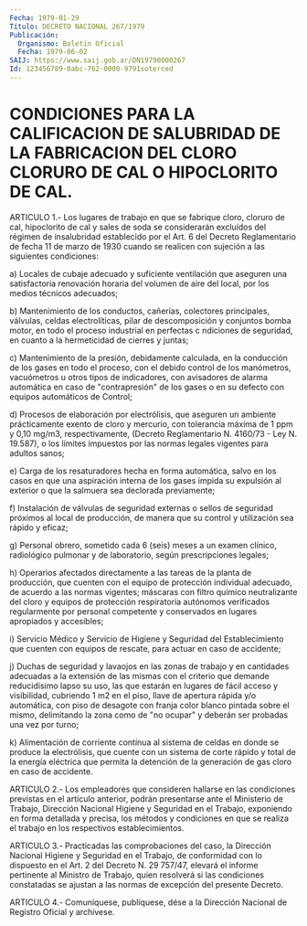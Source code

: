 ```yaml
---
Fecha: 1979-01-29
Título: DECRETO NACIONAL 267/1979
Publicación:
  Organismo: Boletín Oficial
  Fecha: 1979-06-02
SAIJ: https://www.saij.gob.ar/DN19790000267
Id: 123456789-0abc-762-0000-9791soterced
---
```

# CONDICIONES PARA LA CALIFICACION DE SALUBRIDAD DE LA FABRICACION DEL CLORO CLORURO DE CAL O HIPOCLORITO DE CAL.

<a id="1"></a>
ARTICULO  1.- Los lugares de trabajo en que se fabrique cloro, cloruro de cal,  hipoclorito de cal y sales de soda se considerarán excluídos del régimen  de  insalubridad  establecido  por el Art. 6 del  Decreto Reglamentario de fecha 11 de marzo de 1930  cuando  se realicen    con    sujeción  a  las  siguientes  condiciones:

a)  Locales  de  cubaje   adecuado  y  suficiente  ventilación  que aseguren una satisfactoria  renovación  horaria del volumen de aire del local, por los medios técnicos adecuados;

b) Mantenimiento de los conductos, cañerías, colectores principales, válvulas, celdas electrolíticas, pilar de descomposición  y  conjuntos  bomba  motor,  en   todo  el  proceso industrial en perfectas c ndiciones de seguridad,  en  cuanto  a la hermeticidad de cierres y juntas;

c)  Mantenimiento  de  la  presión,  debidamente  calculada,  en la conducción  de  los gases en todo el proceso, con el debido control de los manómetros,  vacuómetros  u  otros tipos de indicadores, con avisadores de alarma automática en caso  de  "contrapresión" de los gases  o  en su defecto con equipos automáticos  de  Control;

d) Procesos  de  elaboración  por  electrólisis,  que  aseguren  un ambiente  prácticamente  exento de cloro y mercurio, con tolerancia máxima de 1 ppm y 0,10 mg/m3, respectivamente, (Decreto Reglamentario N. 4160/73 -  Ley N. 19.587), o los límites impuestos por  las  normas  legales  vigentes    para   adultos  sanos;

e) Carga de los resaturadores hecha en forma automática,  salvo  en los  casos  en  que  una  aspiración interna de los gases impida su expulsión al exterior o que  la salmuera sea declorada previamente;

f)  Instalación  de válvulas de  seguridad  externas  o  sellos  de seguridad próximos  al  local  de  producción,  de  manera  que  su control y utilización sea rápido y eficaz;

g)  Personal  obrero,  sometido  cada  6  (seis)  meses a un examen clínico, radiológico pulmonar y de laboratorio, según prescripciones legales;

h) Operarios afectados directamente a las tareas de  la  planta  de producción,  que  cuenten  con  el  equipo de protección individual adecuado,  de acuerdo a las normas vigentes;  máscaras  con  filtro químico neutralizante del cloro y equipos de protección respiratoria    autónomos  verificados  regularmente  por  personal competente y conservados  en  lugares apropiados y accesibles;

i)  Servicio  Médico  y  Servicio  de    Higiene  y  Seguridad  del Establecimiento que cuenten con equipos de  rescate, para actuar en caso de accidente;

j)  Duchas de seguridad y lavaojos en las zonas  de  trabajo  y  en cantidades  adecuadas  a la extensión de las mismas con el criterio que demande reducidísimo  lapso  su uso, las que estarán en lugares de fácil acceso y visibilidad, cubriendo  1 m2 en el piso, llave de apertura  rápida y/o automática, con piso de  desagote  con  franja color blanco  pintada  sobre  el mismo, delimitando la zona como de "no  ocupar"  y  deberán  ser probadas  una  vez  por  turno;

k) Alimentación de corriente  contínua  al  sistema  de  celdas  en donde  se  produce  la  electrólisis,  que cuente con un sistema de corte  rápido  y  total  de  la energía eléctrica  que  permita  la detención de la generación de  gas  cloro  en  caso  de  accidente.

<a id="2"></a>
ARTICULO  2.-  Los  empleadores que consideren hallarse en las condiciones previstas en el  artículo  anterior, podrán presentarse ante  el  Ministerio  de  Trabajo,  Dirección  Nacional  Higiene  y Seguridad en el Trabajo, exponiendo en  forma  detallada y precisa, los  métodos  y  condiciones  en que se realiza el trabajo  en  los respectivos establecimientos.

<a id="3"></a>
ARTICULO  3.-  Practicadas  las  comprobaciones  del  caso, la Dirección    Nacional   Higiene  y  Seguridad  en  el  Trabajo,  de conformidad con lo dispuesto  en  el  Art.  2  del  Decreto  N.  29 757/47,  elevará  el  informe  pertinente  al  Ministro de Trabajo, quien  resolverá si las condiciones constatadas se  ajustan  a  las normas de excepción del presente Decreto.

<a id="4"></a>
ARTICULO  4.-  Comuníquese,  publíquese,  dése  a la Dirección Nacional de Registro Oficial y archívese.